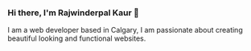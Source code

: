 ### Hi there, I'm Rajwinderpal Kaur 👋

I am a web developer based in Calgary, I am passionate about creating beautiful looking and functional websites.


